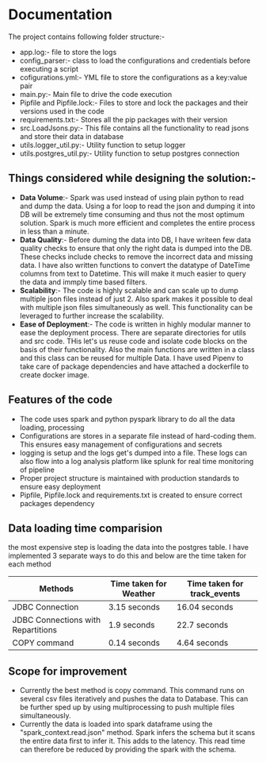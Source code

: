 # Documentation

The project contains following folder structure:-


- app.log:- file to store the logs
- config_parser:- class to load the configurations and credentials before executing a script
- cofigurations.yml:- YML file to store the configurations as a key:value pair
- main.py:- Main file to drive the code execution
- Pipfile and Pipfile.lock:- Files to store and lock the packages and their versions used in the code
- requirements.txt:- Stores all the pip packages with their version
- src.LoadJsons.py:- This file contains all the functionality to read jsons and store their data in database
- utils.logger_util.py:- Utility function to setup logger
- utils.postgres_util.py:- Utility function to setup postgres connection

## Things considered while designing the solution:-
- **Data Volume**:- Spark was used instead of using plain python to read and dump the data. Using a for loop to read the json and dumping it into DB will be extremely time consuming and thus not the most optimum solution. Spark is much more efficient and completes the entire process in less than a minute.
- **Data Quality**:- Before duming the data into DB, I have writeen few data quality checks to ensure that only the right data is dumped into the DB. These checks include checks to remove the incorrect data and missing data. I have also written functions to convert the datatype of DateTime columns from text to Datetime. This will make it much easier to query the data and immply time based filters.
- **Scalability**:- The code is highly scalable and can scale up to dump multiple json files instead of just 2. Also spark makes it possible to deal with multiple json files simultaneously as well. This functionality can be leveraged to further increase the scalability.
- **Ease of Deployment**:- The code is written in highly modular manner to ease the deployment process. There are separate directories for utils and src code. THis let's us reuse code and isolate code blocks on the basis of their functionality. Also the main functions are written in a class and this class can be reused for multiple Data. I have used Pipenv to take care of package dependencies and have attached a dockerfile to create docker image.

## Features of the code

- The code uses spark and python pyspark library to do all the data loading, processing
- Configurations are stores in a separate file instead of hard-coding them. This ensures easy management of configurations and secrets
- logging is setup and the logs get's dumped into a file. These logs can also flow into a log analysis platform like splunk for real time monitoring of pipeline
- Proper project structure is maintained with production standards to ensure easy deployment
- Pipfile, Pipfile.lock and requirements.txt is created to ensure correct packages dependency


## Data loading time comparision

the most expensive step is loading the data into the postgres table. I have implemented 3 separate ways to do this and below are the time taken for each method 

| Methods | Time taken for Weather | Time taken for track_events
| ------ | ------ | ------ |
| JDBC Connection | 3.15 seconds | 16.04 seconds |
| JDBC Connections with Repartitions | 1.9 seconds | 22.7 seconds |
| COPY command | 0.14 seconds | 4.64 seconds |


## Scope for improvement

- Currently the best method is copy command. This command runs on several csv files iteratively and pushes the data to Database. This can be further sped up by using multiprocessing to push multiple files simultaneously.
- Currently the data is loaded into spark dataframe using the "spark_context.read.json" method. Spark infers the schema but it scans the entire data first to infer it. This adds to the latency. This read time can therefore be reduced by providing the spark with the schema.

